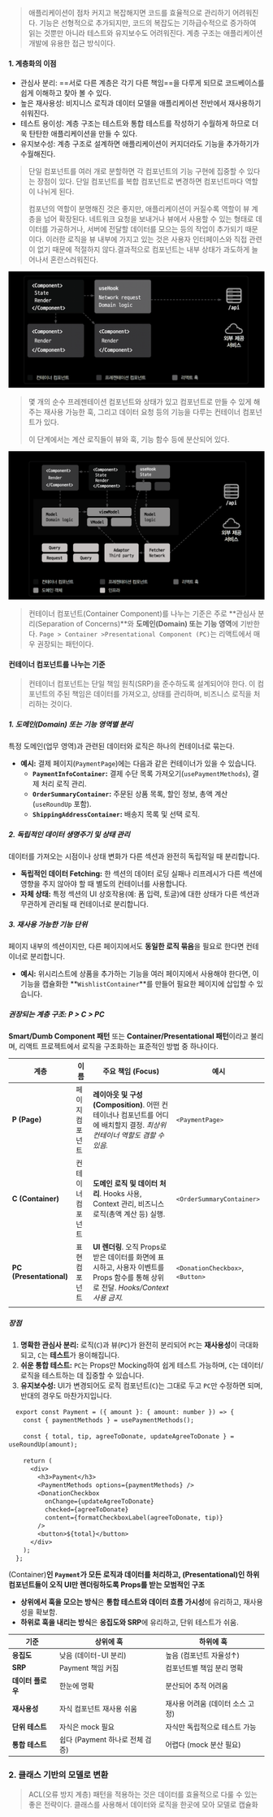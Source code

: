 > 애플리케이션이 점차 커지고 복잡해지면 코드를 효율적으로 관리하기 어려워진다.
> 기능은 선형적으로 추가되지만, 코드의 복잡도는 기하급수적으로 증가하여 읽는 것뿐만 아니라 테스트와 유지보수도 어려워진다. 계층 구조는 애플리케이션 개발에 유용한 접근 방식이다.

#### 1. 계층화의 이점

- 관심사 분리: ==서로 다른 계층은 각기 다른 책임==을 다루게 되므로 코드베이스를 쉽게 이해하고 찾아 볼 수 있다.
- 높은 재사용성: 비지니스 로직과 데이터 모델을 애플리케이션 전반에서 재사용하기 쉬워진다.
- 테스트 용이성: 계층 구조는 테스트와 통합 테스트를 작성하기 수월하게 하므로 더욱 탄탄한 애플리케이션을 만들 수 있다.
- 유지보수성: 계층 구조로 설계하면 애플리케이션이 커지더라도 기능을 추가하기가 수월해진다.

> 단일 컴포넌트를 여러 개로 분할하면 각 컴포넌트의 기능 구현에 집중할 수 있다는 장점이 있다.
> 단일 컴포넌트를 복합 컴포넌트로 변경하면 컴포넌트마다 역할이 나뉘게 된다.
> 
> 컴포넌의 역할이 분명해진 것은 좋지만, 애플리케이션이 커질수록 역할이 뷰 계층을 넘어 확장된다.
> 네트워크 요청을 보내거나 뷰에서 사용할 수 있는 형태로 데이터를 가공하거나, 서버에 전달할 데이터를 모으는 등의 작업이 추가되기 때문이다. 이러한 로직을 뷰 내부에 가지고 있는 것은 사용자 인터페이스와 직접 관련이 없기 때문에 적절하지 않다.결과적으로 컴포넌트는 내부 상태가 과도하게 늘어나서 혼란스러워진다.


![Pasted image 20250927193908.png](../../img/Pasted%20image%2020250927193908.png)

>몇 개의 순수 프레젠테이션 컴포넌트와 상태가 있고 컴포넌트로 만들 수 있게 해주는 재사용 가능한 훅, 그리고 데이터 요청 등의 기능을 다루는 컨테이너 컴포넌트가 있다.
>
>이 단계에서는 계산 로직들이 뷰와 훅, 기능 함수 등에 분산되어 있다.

![Pasted image 20250927194358.png](../../img/Pasted%20image%2020250927194358.png)

> 컨테이너 컴포넌트(Container Component)를 나누는 기준은 주로 **관심사 분리(Separation of Concerns)**와 **도메인(Domain) 또는 기능 영역**에 기반한다.  `Page > Container >Presentational Component (PC)`는 리액트에서 매우 권장되는 패턴이다.

#### 컨테이너 컴포넌트를 나누는 기준

> 컨테이너 컴포넌트는 단일 책임 원칙(SRP)을 준수하도록 설계되어야 한다. 이 컴포넌트의 주된 책임은 데이터를 가져오고, 상태를 관리하며, 비즈니스 로직을 처리하는 것이다.

 ##### 1. 도메인(Domain) 또는 기능 영역별 분리

 특정 도메인(업무 영역)과 관련된 데이터와 로직은 하나의 컨테이너로 묶는다.
  
- **예시:** 결제 페이지(`PaymentPage`)에는 다음과 같은 컨테이너가 있을 수 있습니다.
    - **`PaymentInfoContainer`:** 결제 수단 목록 가져오기(`usePaymentMethods`), 결제 처리 로직 관리.
    - **`OrderSummaryContainer`:** 주문된 상품 목록, 할인 정보, 총액 계산(`useRoundUp` 포함).
    - **`ShippingAddressContainer`:** 배송지 목록 및 선택 로직.

##### 2. 독립적인 데이터 생명주기 및 상태 관리

데이터를 가져오는 시점이나 상태 변화가 다른 섹션과 완전히 독립적일 때 분리합니다.

- **독립적인 데이터 Fetching:** 한 섹션의 데이터 로딩 실패나 리프레시가 다른 섹션에 영향을 주지 않아야 할 때 별도의 컨테이너를 사용합니다.
- **자체 상태:** 특정 섹션의 UI 상호작용(예: 폼 입력, 토글)에 대한 상태가 다른 섹션과 무관하게 관리될 때 컨테이너로 분리합니다.

##### 3. 재사용 가능한 기능 단위

페이지 내부의 섹션이지만, 다른 페이지에서도 **동일한 로직 묶음**을 필요로 한다면 컨테이너로 분리합니다.
- **예시:** 위시리스트에 상품을 추가하는 기능을 여러 페이지에서 사용해야 한다면, 이 기능을 캡슐화한 **`WishlistContainer`**를 만들어 필요한 페이지에 삽입할 수 있습니다.

##### 권장되는 계층 구조: P > C > PC

 **Smart/Dumb Component 패턴** 또는 **Container/Presentational 패턴**이라고 불리며, 리액트 프로젝트에서 로직을 구조화하는 표준적인 방법 중 하나이다.

| 계층                      | 이름        | 주요 책임 (Focus)                                                                                | 예시                               |
| ----------------------- | --------- | -------------------------------------------------------------------------------------------- | -------------------------------- |
| **P (Page)**            | 페이지 컴포넌트  | **레이아웃 및 구성(Composition)**. 어떤 컨테이너나 컴포넌트를 어디에 배치할지 결정. _최상위 컨테이너 역할도 겸할 수 있음._              | `<PaymentPage>`                  |
| **C (Container)**       | 컨테이너 컴포넌트 | **도메인 로직 및 데이터 처리**. Hooks 사용, Context 관리, 비즈니스 로직(총액 계산 등) 실행.                              | `<OrderSummaryContainer>`        |
| **PC (Presentational)** | 표현 컴포넌트   | **UI 렌더링**. 오직 Props로 받은 데이터를 화면에 표시하고, 사용자 이벤트를 Props 함수를 통해 상위로 전달. _Hooks/Context 사용 금지._ | `<DonationCheckbox>`, `<Button>` |
|                         |           |                                                                                              |                                  |

 ##### 장점
 
1. **명확한 관심사 분리:** 로직(`C`)과 뷰(`PC`)가 완전히 분리되어 `PC`는 **재사용성**이 극대화되고, `C`는 **테스트**가 용이해집니다.
2. **쉬운 통합 테스트:** `PC`는 Props만 Mocking하여 쉽게 테스트 가능하며, `C`는 데이터/로직을 테스트하는 데 집중할 수 있습니다.
3. **유지보수성:** UI가 변경되어도 로직 컴포넌트(`C`)는 그대로 두고 `PC`만 수정하면 되며, 반대의 경우도 마찬가지입니다.

``` tsx
  export const Payment = ({ amount }: { amount: number }) => {
    const { paymentMethods } = usePaymentMethods();
  
    const { total, tip, agreeToDonate, updateAgreeToDonate } = useRoundUp(amount);
  
    return (
      <div>
        <h3>Payment</h3>
        <PaymentMethods options={paymentMethods} />
        <DonationCheckbox
          onChange={updateAgreeToDonate}
          checked={agreeToDonate}
          content={formatCheckboxLabel(agreeToDonate, tip)}
        />
        <button>${total}</button>
      </div>
    );
  };
```

(Container)**인 `Payment`가 모든 로직과 데이터를 처리하고, (Presentational)인 하위 컴포넌트들이 오직 UI만 렌더링하도록 Props를 받는 모범적인 구조**

- **상위에서 훅을 모으는 방식**은 **통합 테스트와 데이터 흐름 가시성**에 유리하고, 재사용성을 확보함.
- **하위로 훅을 내리는 방식**은 **응집도와 SRP**에 유리하고, 단위 테스트가 쉬움.

| 기준          | 상위에 훅                  | 하위에 훅               |
| ----------- | ---------------------- | ------------------- |
| **응집도**     | 낮음 (데이터-UI 분리)         | 높음 (컴포넌트 자율성↑)      |
| **SRP**     | Payment 책임 커짐          | 컴포넌트별 책임 분리 명확      |
| **데이터 플로우** | 한눈에 명확                 | 분산되어 추적 어려움         |
| **재사용성**    | 자식 컴포넌트 재사용 쉬움         | 재사용 어려움 (데이터 소스 고정) |
| **단위 테스트**  | 자식은 mock 필요            | 자식만 독립적으로 테스트 가능    |
| **통합 테스트**  | 쉽다 (Payment 하나로 전체 검증) | 어렵다 (mock 분산 필요)    |

### 2. 클래스 기반의 모델로 변환

> ACL(오류 방지 계층) 패턴을 적용하는 것은 데이터를 효율적으로 다룰 수 있는 좋은 전략이다.
> 클래스를 사용해서 데이터와 로직을 한곳에 모아 모델로 캡슐화
